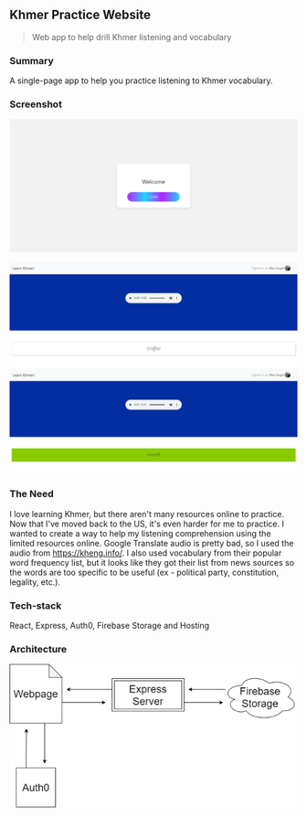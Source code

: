 ## Khmer Practice Website

> Web app to help drill Khmer listening and vocabulary

### Summary

A single-page app to help you practice listening to Khmer vocabulary.

### Screenshot

![screenshot](screenshots/welcome.png)

![screenshot](screenshots/main-crop.png)
![screenshot](screenshots/correct-crop.png)

### The Need

I love learning Khmer, but there aren't many resources online to practice. Now that I've moved back to the US, it's even harder for me to practice. I wanted to create a way to help my listening comprehension using the limited resources online. Google Translate audio is pretty bad, so I used the audio from https://kheng.info/. I also used vocabulary from their popular word frequency list, but it looks like they got their list from news sources so the words are too specific to be useful (ex - political party, constitution, legality, etc.).

### Tech-stack

React, Express, Auth0, Firebase Storage and Hosting

### Architecture

![screenshot](screenshots/architecture.png)

